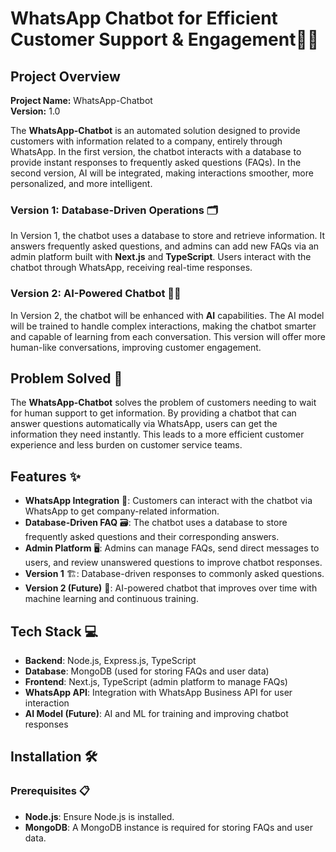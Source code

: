 # WhatsApp Chatbot for Efficient Customer Support & Engagement🤖📱

## Project Overview

**Project Name:** WhatsApp-Chatbot  
**Version:** 1.0

The **WhatsApp-Chatbot** is an automated solution designed to provide customers with information related to a company, entirely through WhatsApp. In the first version, the chatbot interacts with a database to provide instant responses to frequently asked questions (FAQs). In the second version, AI will be integrated, making interactions smoother, more personalized, and more intelligent.

### Version 1: Database-Driven Operations 🗂️

In Version 1, the chatbot uses a database to store and retrieve information. It answers frequently asked questions, and admins can add new FAQs via an admin platform built with **Next.js** and **TypeScript**. Users interact with the chatbot through WhatsApp, receiving real-time responses.

### Version 2: AI-Powered Chatbot 🤖💬

In Version 2, the chatbot will be enhanced with **AI** capabilities. The AI model will be trained to handle complex interactions, making the chatbot smarter and capable of learning from each conversation. This version will offer more human-like conversations, improving customer engagement.

## Problem Solved 🚀

The **WhatsApp-Chatbot** solves the problem of customers needing to wait for human support to get information. By providing a chatbot that can answer questions automatically via WhatsApp, users can get the information they need instantly. This leads to a more efficient customer experience and less burden on customer service teams.

## Features ✨

- **WhatsApp Integration** 📲: Customers can interact with the chatbot via WhatsApp to get company-related information.
- **Database-Driven FAQ** 🗃️: The chatbot uses a database to store frequently asked questions and their corresponding answers.
- **Admin Platform** 🖥️: Admins can manage FAQs, send direct messages to users, and review unanswered questions to improve chatbot responses.
- **Version 1** 🏗️: Database-driven responses to commonly asked questions.
- **Version 2 (Future)** 🤖: AI-powered chatbot that improves over time with machine learning and continuous training.

## Tech Stack 💻

- **Backend**: Node.js, Express.js, TypeScript
- **Database**: MongoDB (used for storing FAQs and user data)
- **Frontend**: Next.js, TypeScript (admin platform to manage FAQs)
- **WhatsApp API**: Integration with WhatsApp Business API for user interaction
- **AI Model (Future)**: AI and ML for training and improving chatbot responses

## Installation 🛠️

### Prerequisites 📋

- **Node.js**: Ensure Node.js is installed.
- **MongoDB**: A MongoDB instance is required for storing FAQs and user data.
